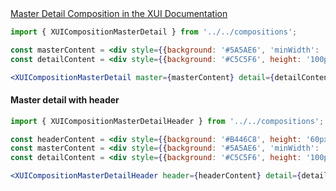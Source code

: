 <!-- Master detail -->
<div class="xui-margin-vertical">
	<a href="../section-compositions-masterdetail.html" isDocLink>Master Detail Composition in the XUI Documentation</a>
</div>

```jsx harmony
import { XUICompositionMasterDetail } from '../../compositions';

const masterContent = <div style={{background: '#5A5AE6', 'minWidth': '250px', height: '100px', width: '100%'}}></div>;
const detailContent = <div style={{background: '#C5C5F6', height: '100px' }}></div>;

<XUICompositionMasterDetail master={masterContent} detail={detailContent} />

```

#### Master detail with header

```jsx harmony
import { XUICompositionMasterDetailHeader } from '../../compositions';

const headerContent = <div style={{background: '#B446C8', height: '60px'}}></div>;
const masterContent = <div style={{background: '#5A5AE6', 'minWidth': '250px', height: '100px', width: '100%'}}></div>;
const detailContent = <div style={{background: '#C5C5F6', height: '100px' }}></div>;

<XUICompositionMasterDetailHeader header={headerContent} detail={detailContent} master={masterContent} />

```
